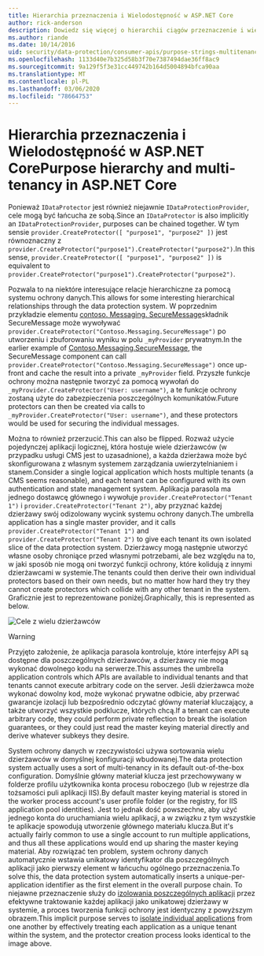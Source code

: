 ```yaml
---
title: Hierarchia przeznaczenia i Wielodostępność w ASP.NET Core
author: rick-anderson
description: Dowiedz się więcej o hierarchii ciągów przeznaczenie i wielu dzierżawcach, które odnoszą się do ASP.NET Core interfejsów API ochrony danych.
ms.author: riande
ms.date: 10/14/2016
uid: security/data-protection/consumer-apis/purpose-strings-multitenancy
ms.openlocfilehash: 1133d40e7b325d58b3f70e7387494dae36ff8ac9
ms.sourcegitcommit: 9a129f5f3e31cc449742b164d5004894bfca90aa
ms.translationtype: MT
ms.contentlocale: pl-PL
ms.lasthandoff: 03/06/2020
ms.locfileid: "78664753"
---
```

# <a name="purpose-hierarchy-and-multi-tenancy-in-aspnet-core"></a><span data-ttu-id="c40a5-103">Hierarchia przeznaczenia i Wielodostępność w ASP.NET Core</span><span class="sxs-lookup"><span data-stu-id="c40a5-103">Purpose hierarchy and multi-tenancy in ASP.NET Core</span></span>

<span data-ttu-id="c40a5-104">Ponieważ `IDataProtector` jest również niejawnie `IDataProtectionProvider`, cele mogą być łańcucha ze sobą.</span><span class="sxs-lookup"><span data-stu-id="c40a5-104">Since an `IDataProtector` is also implicitly an `IDataProtectionProvider`, purposes can be chained together.</span></span> <span data-ttu-id="c40a5-105">W tym sensie `provider.CreateProtector([ "purpose1", "purpose2" ])` jest równoznaczny z `provider.CreateProtector("purpose1").CreateProtector("purpose2")`.</span><span class="sxs-lookup"><span data-stu-id="c40a5-105">In this sense, `provider.CreateProtector([ "purpose1", "purpose2" ])` is equivalent to `provider.CreateProtector("purpose1").CreateProtector("purpose2")`.</span></span>

<span data-ttu-id="c40a5-106">Pozwala to na niektóre interesujące relacje hierarchiczne za pomocą systemu ochrony danych.</span><span class="sxs-lookup"><span data-stu-id="c40a5-106">This allows for some interesting hierarchical relationships through the data protection system.</span></span> <span data-ttu-id="c40a5-107">W poprzednim przykładzie elementu [contoso. Messaging. SecureMessage](xref:security/data-protection/consumer-apis/purpose-strings#data-protection-contoso-purpose)składnik SecureMessage może wywoływać `provider.CreateProtector("Contoso.Messaging.SecureMessage")` po utworzeniu i zbuforowaniu wyniku w polu `_myProvider` prywatnym.</span><span class="sxs-lookup"><span data-stu-id="c40a5-107">In the earlier example of [Contoso.Messaging.SecureMessage](xref:security/data-protection/consumer-apis/purpose-strings#data-protection-contoso-purpose), the SecureMessage component can call `provider.CreateProtector("Contoso.Messaging.SecureMessage")` once up-front and cache the result into a private `_myProvider` field.</span></span> <span data-ttu-id="c40a5-108">Przyszłe funkcje ochrony można następnie tworzyć za pomocą wywołań do `_myProvider.CreateProtector("User: username")`, a te funkcje ochrony zostaną użyte do zabezpieczenia poszczególnych komunikatów.</span><span class="sxs-lookup"><span data-stu-id="c40a5-108">Future protectors can then be created via calls to `_myProvider.CreateProtector("User: username")`, and these protectors would be used for securing the individual messages.</span></span>

<span data-ttu-id="c40a5-109">Można to również przerzucić.</span><span class="sxs-lookup"><span data-stu-id="c40a5-109">This can also be flipped.</span></span> <span data-ttu-id="c40a5-110">Rozważ użycie pojedynczej aplikacji logicznej, która hostuje wiele dzierżawców (w przypadku usługi CMS jest to uzasadnione), a każda dzierżawa może być skonfigurowana z własnym systemem zarządzania uwierzytelnianiem i stanem.</span><span class="sxs-lookup"><span data-stu-id="c40a5-110">Consider a single logical application which hosts multiple tenants (a CMS seems reasonable), and each tenant can be configured with its own authentication and state management system.</span></span> <span data-ttu-id="c40a5-111">Aplikacja parasola ma jednego dostawcę głównego i wywołuje `provider.CreateProtector("Tenant 1")` i `provider.CreateProtector("Tenant 2")`, aby przyznać każdej dzierżawy swój odizolowany wycink systemu ochrony danych.</span><span class="sxs-lookup"><span data-stu-id="c40a5-111">The umbrella application has a single master provider, and it calls `provider.CreateProtector("Tenant 1")` and `provider.CreateProtector("Tenant 2")` to give each tenant its own isolated slice of the data protection system.</span></span> <span data-ttu-id="c40a5-112">Dzierżawcy mogą następnie utworzyć własne osoby chroniące przed własnymi potrzebami, ale bez względu na to, w jaki sposób nie mogą oni tworzyć funkcji ochrony, które kolidują z innymi dzierżawcami w systemie.</span><span class="sxs-lookup"><span data-stu-id="c40a5-112">The tenants could then derive their own individual protectors based on their own needs, but no matter how hard they try they cannot create protectors which collide with any other tenant in the system.</span></span> <span data-ttu-id="c40a5-113">Graficznie jest to reprezentowane poniżej.</span><span class="sxs-lookup"><span data-stu-id="c40a5-113">Graphically, this is represented as below.</span></span>

![Cele z wielu dzierżawców](purpose-strings-multitenancy/_static/purposes-multi-tenancy.png)

>[!WARNING]
> <span data-ttu-id="c40a5-115">Przyjęto założenie, że aplikacja parasola kontroluje, które interfejsy API są dostępne dla poszczególnych dzierżawców, a dzierżawcy nie mogą wykonać dowolnego kodu na serwerze.</span><span class="sxs-lookup"><span data-stu-id="c40a5-115">This assumes the umbrella application controls which APIs are available to individual tenants and that tenants cannot execute arbitrary code on the server.</span></span> <span data-ttu-id="c40a5-116">Jeśli dzierżawca może wykonać dowolny kod, może wykonać prywatne odbicie, aby przerwać gwarancje izolacji lub bezpośrednio odczytać główny materiał kluczający, a także utworzyć wszystkie podklucze, których chcą.</span><span class="sxs-lookup"><span data-stu-id="c40a5-116">If a tenant can execute arbitrary code, they could perform private reflection to break the isolation guarantees, or they could just read the master keying material directly and derive whatever subkeys they desire.</span></span>

<span data-ttu-id="c40a5-117">System ochrony danych w rzeczywistości używa sortowania wielu dzierżawców w domyślnej konfiguracji wbudowanej.</span><span class="sxs-lookup"><span data-stu-id="c40a5-117">The data protection system actually uses a sort of multi-tenancy in its default out-of-the-box configuration.</span></span> <span data-ttu-id="c40a5-118">Domyślnie główny materiał klucza jest przechowywany w folderze profilu użytkownika konta procesu roboczego (lub w rejestrze dla tożsamości puli aplikacji IIS).</span><span class="sxs-lookup"><span data-stu-id="c40a5-118">By default master keying material is stored in the worker process account's user profile folder (or the registry, for IIS application pool identities).</span></span> <span data-ttu-id="c40a5-119">Jest to jednak dość powszechne, aby użyć jednego konta do uruchamiania wielu aplikacji, a w związku z tym wszystkie te aplikacje spowodują utworzenie głównego materiału klucza.</span><span class="sxs-lookup"><span data-stu-id="c40a5-119">But it's actually fairly common to use a single account to run multiple applications, and thus all these applications would end up sharing the master keying material.</span></span> <span data-ttu-id="c40a5-120">Aby rozwiązać ten problem, system ochrony danych automatycznie wstawia unikatowy identyfikator dla poszczególnych aplikacji jako pierwszy element w łańcuchu ogólnego przeznaczenia.</span><span class="sxs-lookup"><span data-stu-id="c40a5-120">To solve this, the data protection system automatically inserts a unique-per-application identifier as the first element in the overall purpose chain.</span></span> <span data-ttu-id="c40a5-121">To niejawne przeznaczenie służy do [izolowania poszczególnych aplikacji](xref:security/data-protection/configuration/overview#per-application-isolation) przez efektywne traktowanie każdej aplikacji jako unikatowej dzierżawy w systemie, a proces tworzenia funkcji ochrony jest identyczny z powyższym obrazem.</span><span class="sxs-lookup"><span data-stu-id="c40a5-121">This implicit purpose serves to [isolate individual applications](xref:security/data-protection/configuration/overview#per-application-isolation) from one another by effectively treating each application as a unique tenant within the system, and the protector creation process looks identical to the image above.</span></span>
